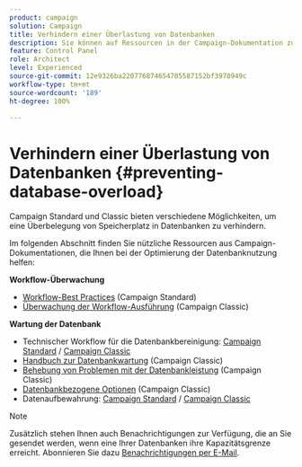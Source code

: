 ```yaml
---
product: campaign
solution: Campaign
title: Verhindern einer Überlastung von Datenbanken
description: Sie können auf Ressourcen in der Campaign-Dokumentation zugreifen, die Ihnen helfen, eine Überlastung der Datenbank durch Ihre Instanzen zu verhindern.
feature: Control Panel
role: Architect
level: Experienced
source-git-commit: 12e9326ba220776874654705587152bf3978949c
workflow-type: tm+mt
source-wordcount: '189'
ht-degree: 100%

---
```


# Verhindern einer Überlastung von Datenbanken {#preventing-database-overload}

Campaign Standard und Classic bieten verschiedene Möglichkeiten, um eine Überbelegung von Speicherplatz in Datenbanken zu verhindern.

Im folgenden Abschnitt finden Sie nützliche Ressourcen aus Campaign-Dokumentationen, die Ihnen bei der Optimierung der Datenbanknutzung helfen:

**Workflow-Überwachung**

* [Workflow-Best Practices](https://experienceleague.adobe.com/docs/campaign-standard/using/managing-processes-and-data/workflow-general-operation/best-practices-workflows.html?lang=de) (Campaign Standard)
* [Überwachung der Workflow-Ausführung](https://experienceleague.adobe.com/docs/campaign-classic/using/automating-with-workflows/monitoring-workflows/monitoring-workflow-execution.html?lang=de) (Campaign Classic)

**Wartung der Datenbank**

* Technischer Workflow für die Datenbankbereinigung: [Campaign Standard](https://experienceleague.adobe.com/docs/campaign-standard/using/administrating/application-settings/technical-workflows.html?lang=de#list-of-technical-workflows) / [Campaign Classic](https://experienceleague.adobe.com/docs/campaign-classic/using/monitoring-campaign-classic/data-processing/database-cleanup-workflow.html?lang=de)
* [Handbuch zur Datenbankwartung](https://experienceleague.adobe.com/docs/campaign-classic/using/monitoring-campaign-classic/database-maintenance/recommendations.html?lang=de) (Campaign Classic)
* [Behebung von Problemen mit der Datenbankleistung](https://experienceleague.adobe.com/docs/campaign-classic/using/monitoring-campaign-classic/troubleshooting-toc/database-issues-toc/database-performances.html?lang=de) (Campaign Classic)
* [Datenbankbezogene Optionen](https://experienceleague.adobe.com/docs/campaign-classic/using/installing-campaign-classic/appendices/configuring-campaign-options.html?lang=de#database) (Campaign Classic)
* Datenaufbewahrung: [Campaign Standard](https://experienceleague.adobe.com/docs/campaign-standard/using/administrating/application-settings/data-retention.html?lang=de) / [Campaign Classic](https://experienceleague.adobe.com/docs/campaign-classic/using/configuring-campaign-classic/data-model/data-model-best-practices.html?lang=de#data-retention)

>[!NOTE]
>
>Zusätzlich stehen Ihnen auch Benachrichtigungen zur Verfügung, die an Sie gesendet werden, wenn eine Ihrer Datenbanken ihre Kapazitätsgrenze erreicht. Abonnieren Sie dazu [Benachrichtigungen per E-Mail](../../performance-monitoring/using/email-alerting.md).
